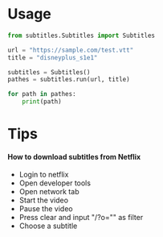 # Usage
```python
from subtitles.Subtitles import Subtitles

url = "https://sample.com/test.vtt"
title = "disneyplus_s1e1"

subtitles = Subtitles()
pathes = subtitles.run(url, title)

for path in pathes:
    print(path)
```

# Tips
#### How to download subtitles from Netflix
* Login to netflix
* Open developer tools
* Open network tab
* Start the video
* Pause the video
* Press clear and input "/?o="" as filter
* Choose a subtitle